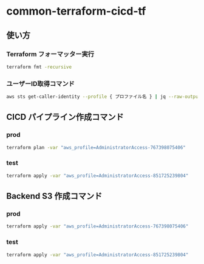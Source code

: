 # common-terraform-cicd-tf

## 使い方

### Terraform フォーマッター実行

```bash
terraform fmt -recursive
```

### ユーザーID取得コマンド

```bash
aws sts get-caller-identity --profile { プロファイル名 } | jq --raw-output .UserId
```

## CICD パイプライン作成コマンド

### prod

```bash
terraform plan -var "aws_profile=AdministratorAccess-767398075406"
```

### test

```bash
terraform apply -var "aws_profile=AdministratorAccess-851725239804"
```

## Backend S3 作成コマンド

### prod

```bash
terraform apply -var "aws_profile=AdministratorAccess-767398075406"
```

### test

```bash
terraform apply -var "aws_profile=AdministratorAccess-851725239804"
```